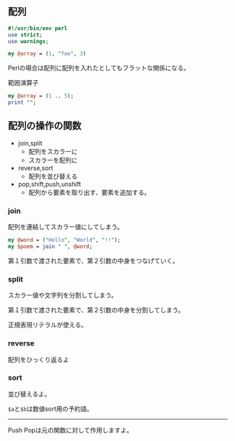 配列
---

```perl
#!/usr/bin/env perl
use strict;
use warnings;
```



```perl
my @array = (1, "foo", 3)
```

Perlの場合は配列に配列を入れたとしてもフラットな関係になる。

範囲演算子
```perl
my @array = (1 .. 5);
print "";

```

配列の操作の関数
---

* join,split
  * 配列をスカラーに
  * スカラーを配列に
* reverse,sort
  * 配列を並び替える
* pop,shift,push,unshift
  * 配列から要素を取り出す、要素を追加する。


### join

配列を連結してスカラー値にしてしまう。

```perl
my @word = ("Hello", "World", "!!");
my $poem = join " ", @word;
```

第１引数で渡された要素で、第２引数の中身をつなげていく。

### split

スカラー値や文字列を分割してしまう。

第１引数で渡された要素で、第２引数の中身を分割してしまう。

正規表現リテラルが使える。

### reverse

配列をひっくり返るよ

### sort

並び替えるよ。

`$a`と`$b`は数値sort用の予約語。

---

Push Popは元の関数に対して作用しますよ。